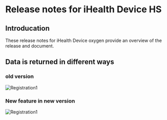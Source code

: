 # Release notes for iHealth Device HS

## Introducation

These release notes for iHealth Device oxygen provide an overview of the release and document.

## Data is returned in different ways

### old version

![Registration1](https://github.com/iHealthDeviceLabs/iHealthDeviceLabs-Android/blob/master/public/iHealth_device_Oxygen_old.png?raw=true)

### New feature in new version

![Registration1](https://github.com/iHealthDeviceLabs/iHealthDeviceLabs-Android/blob/master/public/iHealth_device_Oxygen_new.png?raw=true)
